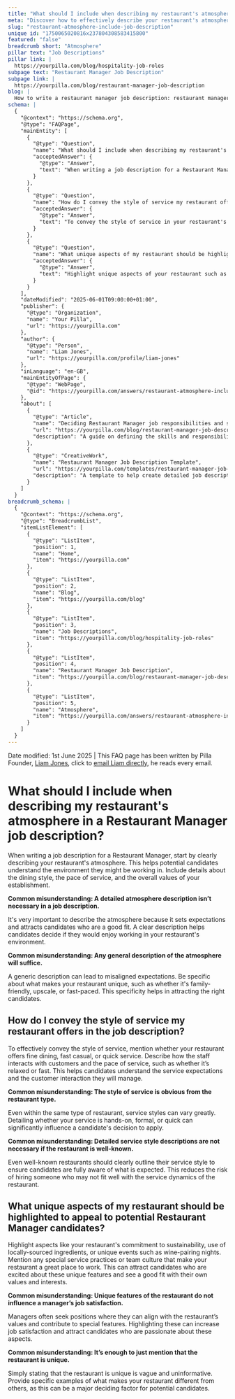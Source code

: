 ```yaml
---
title: "What should I include when describing my restaurant's atmosphere in a Restaurant Manager job description?"
meta: "Discover how to effectively describe your restaurant's atmosphere, service style, and unique features in a Restaurant Manager job description to attract ideal candidates."
slug: "restaurant-atmosphere-include-job-description"
unique id: "1750065020816x237804308583415800"
featured: "false"
breadcrumb short: "Atmosphere"
pillar text: "Job Descriptions"
pillar link: |
  https://yourpilla.com/blog/hospitality-job-roles
subpage text: "Restaurant Manager Job Description"
subpage link: |
  https://yourpilla.com/blog/restaurant-manager-job-description
blog: |
  How to write a restaurant manager job description: restaurant manager job description template included.
schema: |
  {
    "@context": "https://schema.org",
    "@type": "FAQPage",
    "mainEntity": [
      {
        "@type": "Question",
        "name": "What should I include when describing my restaurant's atmosphere in a Restaurant Manager job description?",
        "acceptedAnswer": {
          "@type": "Answer",
          "text": "When writing a job description for a Restaurant Manager, begin by describing your restaurant's atmosphere. Include details such as dining style, service pace, and the restaurant's values to convey the environment to potential candidates. Being specific about your restaurant's atmosphere helps attract candidates who would thrive in and contribute to your establishment's environment."
        }
      },
      {
        "@type": "Question",
        "name": "How do I convey the style of service my restaurant offers in the job description?",
        "acceptedAnswer": {
          "@type": "Answer",
          "text": "To convey the style of service in your restaurant's job description, specify whether the restaurant offers fine dining, fast casual, or quick service. Detail how the staff interacts with customers and the pace of service. For example, specify if the service is relaxed or fast-paced. These details help potential candidates understand the service expectations and customer interaction typical at your restaurant."
        }
      },
      {
        "@type": "Question",
        "name": "What unique aspects of my restaurant should be highlighted to appeal to potential Restaurant Manager candidates?",
        "acceptedAnswer": {
          "@type": "Answer",
          "text": "Highlight unique aspects of your restaurant such as a commitment to sustainability, use of locally-sourced ingredients, or special events like wine-pairing nights. Also, mention any special service practices or team culture. These features can attract candidates who are enthusiastic about these elements, potentially increasing job satisfaction and alignment with their values."
        }
      }
    ],
    "dateModified": "2025-06-01T09:00:00+01:00",
    "publisher": {
      "@type": "Organization",
      "name": "Your Pilla",
      "url": "https://yourpilla.com"
    },
    "author": {
      "@type": "Person",
      "name": "Liam Jones",
      "url": "https://yourpilla.com/profile/liam-jones"
    },
    "inLanguage": "en-GB",
    "mainEntityOfPage": {
      "@type": "WebPage",
      "@id": "https://yourpilla.com/answers/restaurant-atmosphere-include-job-description"
    },
    "about": [
      {
        "@type": "Article",
        "name": "Deciding Restaurant Manager job responsibilities and skills",
        "url": "https://yourpilla.com/blog/restaurant-manager-job-description",
        "description": "A guide on defining the skills and responsibilities necessary for a Restaurant Manager position."
      },
      {
        "@type": "CreativeWork",
        "name": "Restaurant Manager Job Description Template",
        "url": "https://yourpilla.com/templates/restaurant-manager-job-description",
        "description": "A template to help create detailed job descriptions for Restaurant Manager roles, focusing on specific skills and atmosphere details."
      }
    ]
  }
breadcrumb_schema: |
  {
    "@context": "https://schema.org",
    "@type": "BreadcrumbList",
    "itemListElement": [
      {
        "@type": "ListItem",
        "position": 1,
        "name": "Home",
        "item": "https://yourpilla.com"
      },
      {
        "@type": "ListItem",
        "position": 2,
        "name": "Blog",
        "item": "https://yourpilla.com/blog"
      },
      {
        "@type": "ListItem",
        "position": 3,
        "name": "Job Descriptions",
        "item": "https://yourpilla.com/blog/hospitality-job-roles"
      },
      {
        "@type": "ListItem",
        "position": 4,
        "name": "Restaurant Manager Job Description",
        "item": "https://yourpilla.com/blog/restaurant-manager-job-description"
      },
      {
        "@type": "ListItem",
        "position": 5,
        "name": "Atmosphere",
        "item": "https://yourpilla.com/answers/restaurant-atmosphere-include-job-description"
      }
    ]
  }
---
```


Date modified: 1st June 2025 | This FAQ page has been written by Pilla Founder, [Liam Jones](https://yourpilla.com/profile/liam-jones), click to [email Liam directly](https://mailto:liam@yourpilla.com), he reads every email.

# What should I include when describing my restaurant's atmosphere in a Restaurant Manager job description?

When writing a job description for a Restaurant Manager, start by clearly describing your restaurant's atmosphere. This helps potential candidates understand the environment they might be working in. Include details about the dining style, the pace of service, and the overall values of your establishment.

**Common misunderstanding: A detailed atmosphere description isn’t necessary in a job description.**

It's very important to describe the atmosphere because it sets expectations and attracts candidates who are a good fit. A clear description helps candidates decide if they would enjoy working in your restaurant's environment.

**Common misunderstanding: Any general description of the atmosphere will suffice.**

A generic description can lead to misaligned expectations. Be specific about what makes your restaurant unique, such as whether it's family-friendly, upscale, or fast-paced. This specificity helps in attracting the right candidates.

## How do I convey the style of service my restaurant offers in the job description?

To effectively convey the style of service, mention whether your restaurant offers fine dining, fast casual, or quick service. Describe how the staff interacts with customers and the pace of service, such as whether it’s relaxed or fast. This helps candidates understand the service expectations and the customer interaction they will manage.

**Common misunderstanding: The style of service is obvious from the restaurant type.**

Even within the same type of restaurant, service styles can vary greatly. Detailing whether your service is hands-on, formal, or quick can significantly influence a candidate's decision to apply.

**Common misunderstanding: Detailed service style descriptions are not necessary if the restaurant is well-known.**

Even well-known restaurants should clearly outline their service style to ensure candidates are fully aware of what is expected. This reduces the risk of hiring someone who may not fit well with the service dynamics of the restaurant.

## What unique aspects of my restaurant should be highlighted to appeal to potential Restaurant Manager candidates?

Highlight aspects like your restaurant's commitment to sustainability, use of locally-sourced ingredients, or unique events such as wine-pairing nights. Mention any special service practices or team culture that make your restaurant a great place to work. This can attract candidates who are excited about these unique features and see a good fit with their own values and interests.

**Common misunderstanding: Unique features of the restaurant do not influence a manager’s job satisfaction.**

Managers often seek positions where they can align with the restaurant’s values and contribute to special features. Highlighting these can increase job satisfaction and attract candidates who are passionate about these aspects.

**Common misunderstanding: It’s enough to just mention that the restaurant is unique.**

Simply stating that the restaurant is unique is vague and uninformative. Provide specific examples of what makes your restaurant different from others, as this can be a major deciding factor for potential candidates.